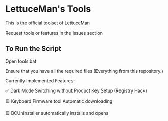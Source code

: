 # LettuceMan's Tools
 This is the official toolset of LettuceMan

 Request tools or features in the issues section

## To Run the Script
 Open tools.bat

Ensure that you have all the required files (Everything from this repository.)

Currently Implemented Features:

✅ Dark Mode Switching without Product Key Setup (Registry Hack)

🟨 Keyboard Firmware tool Automatic downloading 

🟨 BCUninstaller automatically installs and opens

